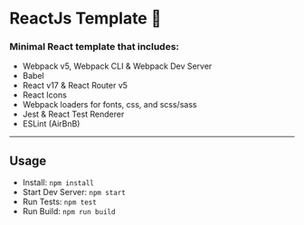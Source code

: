 # ReactJs Template 🌿

### Minimal React template that includes:
* Webpack v5, Webpack CLI & Webpack Dev Server
* Babel
* React v17 & React Router v5
* React Icons
* Webpack loaders for fonts, css, and scss/sass
* Jest & React Test Renderer
* ESLint (AirBnB)

---
## Usage
* Install: `npm install`
* Start Dev Server: `npm start`
* Run Tests: `npm test`
* Run Build: `npm run build`

